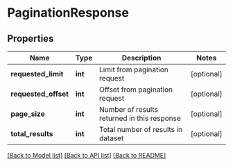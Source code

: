 # PaginationResponse

## Properties
Name | Type | Description | Notes
------------ | ------------- | ------------- | -------------
**requested_limit** | **int** | Limit from pagination request | [optional] 
**requested_offset** | **int** | Offset from pagination request | [optional] 
**page_size** | **int** | Number of results returned in this response | [optional] 
**total_results** | **int** | Total number of results in dataset | [optional] 

[[Back to Model list]](../README.md#documentation-for-models) [[Back to API list]](../README.md#documentation-for-api-endpoints) [[Back to README]](../README.md)


